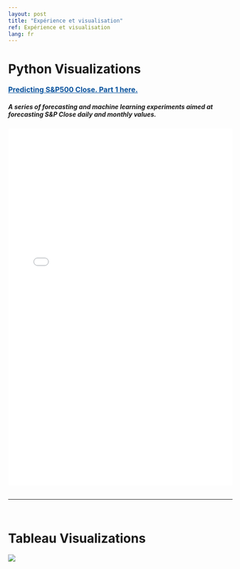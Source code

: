 ```yaml
---
layout: post
title: "Expérience et visualisation"
ref: Expérience et visualisation
lang: fr
---
```


<h1 class="section-front-header-module__title">Python Visualizations</h1>
<a href="https://nbviewer.jupyter.org/github/LuisFRoch/Explore_iPy_Samples/blob/7fe7a74e886796bc6c449328ea2574631ef94176/SPClose.ipynb" rel="nofollow" target="_blank" style="font-size: 16px;color: #06529D; font-weight: bold;" class="underline_link" align="right">Predicting S&P500 Close. Part 1 here.</a>

<h5 class="sub-header">
  A series of forecasting and machine learning experiments aimed at forecasting S&P Close daily and monthly values.
</h5>

<div>
<body>
  <iframe width="100%" height="800" frameborder="0" scrolling="yes" src="//plot.ly/~mini_geek/106.embed"></iframe>
</body>
</div>

<br />
<hr>
<br />
<div>
<h1 class="section-front-header-module__title">Tableau Visualizations</h1>  
  <body>
  <div class='tableauPlaceholder' id='viz1552855890012' style='position: static'><noscript><a href='#'><img alt=' ' src='https:&#47;&#47;public.tableau.com&#47;static&#47;images&#47;Fu&#47;FuturesTrend&#47;YieldSearch&#47;1_rss.png' style='border: none'; scrolling="yes" /></a></noscript><object class='tableauViz'  style='display:none;'><param name='host_url' value='https%3A%2F%2Fpublic.tableau.com%2F' /> <param name='embed_code_version' value='3' /> <param name='site_root' value='' /><param name='name' value='FuturesTrend&#47;YieldSearch' /><param name='tabs' value='no' /><param name='toolbar' value='yes' /><param name='static_image' value='https:&#47;&#47;public.tableau.com&#47;static&#47;images&#47;Fu&#47;FuturesTrend&#47;YieldSearch&#47;1.png' /> <param name='animate_transition' value='yes' /><param name='display_static_image' value='yes' /><param name='display_spinner' value='yes' /><param name='display_overlay' value='yes' /><param name='display_count' value='yes' /><param name='filter' value='publish=yes' /></object></div><script type='text/javascript'>var divElement = document.getElementById('viz1552855890012');var vizElement = divElement.getElementsByTagName('object')[0];vizElement.style.width='100%';vizElement.style.height='991px';var scriptElement = document.createElement('script');scriptElement.src = 'https://public.tableau.com/javascripts/api/viz_v1.js';                    vizElement.parentNode.insertBefore(scriptElement, vizElement); scrolling="yes"; </script>
</body>
</div>
